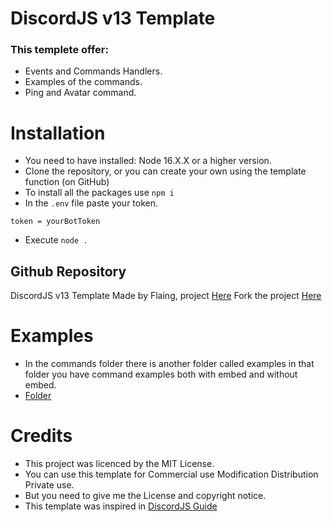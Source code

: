 # DiscordJS v13 Template

### This templete offer:

- Events and Commands Handlers.
- Examples of the commands.
- Ping and Avatar command.

# Installation

- You need to have installed: Node 16.X.X or a higher version.
- Clone the repository, or you can create your own using the template function (on GitHub)
- To install all the packages use `npm i`
- In the `.env` file paste your token.
```
token = yourBotToken
```
- Execute `node .`

## Github Repository

DiscordJS v13 Template Made by Flaing, project [Here](https://github.com/flaaaing/DiscordJS-v13-Template)
Fork the project [Here](https://github.com/flaaaing/DiscordJS-v13-Template/fork)

# Examples

- In the commands folder there is another folder called examples in that folder you have command examples both with embed and without embed.
- [Folder](https://github.com/flaaaing/DiscordJS-v13-Template/tree/main/commands/example)

# Credits

- This project was licenced by the MIT License.
- You can use this template for Commercial use Modification Distribution Private use.
- But you need to give me the License and copyright notice.
- This template was inspired in [DiscordJS Guide](https://discordjs.guide/#before-you-begin)
